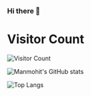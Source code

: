 ### Hi there 👋

# Visitor Count

![Visitor Count](https://profile-counter.glitch.me/manmohitgrewal1/count.svg)

![Manmohit's GitHub stats](https://github-readme-stats.vercel.app/api?username=manmohitgrewal1&count_private=true&&show_icons=true&theme=monokai)

![Top Langs](https://github-readme-stats.vercel.app/api/top-langs/?username=manmohitgrewal1&layout=compact)
